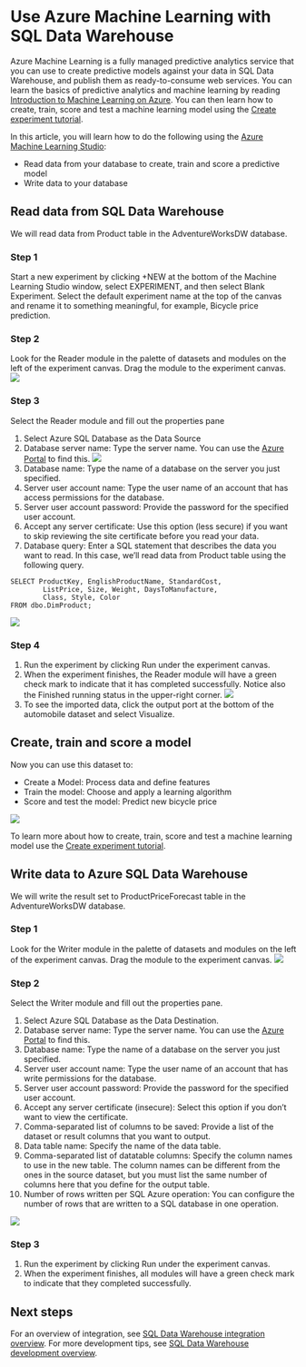 <properties
   pageTitle="Use Azure Machine Learning with SQL Data Warehouse | Microsoft Azure"
   description="Tutorial for using Azure Machine Learning with Azure SQL Data Warehouse for developing solutions."
   services="sql-data-warehouse"
   documentationCenter="NA"
   authors="sahaj08"
   manager="barbkess"
   editor=""/>

<tags
   ms.service="sql-data-warehouse"
   ms.devlang="NA"
   ms.topic="article"
   ms.tgt_pltfrm="NA"
   ms.workload="data-services"
   ms.date="06/23/2015"
   ms.author="sahajs"/>

# Use Azure Machine Learning with SQL Data Warehouse

Azure Machine Learning is a fully managed predictive analytics service that you can use to create predictive models against your data in SQL Data Warehouse, and publish them as ready-to-consume web services. You can learn the basics of predictive analytics and machine learning by reading [Introduction to Machine Learning on Azure][].  You can then learn how to create, train, score and test a machine learning model using the [Create experiment tutorial][].

In this article, you will learn how to do the following using the [Azure Machine Learning Studio][]:
-	Read data from your database to create, train and score a predictive model 
-	Write data to your database 


## Read data from SQL Data Warehouse

We will read data from Product table in the AdventureWorksDW database.

### Step 1
Start a new experiment by clicking +NEW at the bottom of the Machine Learning Studio window, select EXPERIMENT, and then select Blank Experiment. Select the default experiment name at the top of the canvas and rename it to something meaningful, for example, Bicycle price prediction.

### Step 2
Look for the Reader module in the palette of datasets and modules on the left of the experiment canvas. Drag the module to the experiment canvas.
![][drag_reader]

### Step 3
Select the Reader module and fill out the properties pane
1. Select Azure SQL Database as the Data Source
2. Database server name: Type the server name. You can use the [Azure Portal][] to find this.
![][server_name]
3. Database name: Type the name of a database on the server you just specified. 
4. Server user account name:  Type the user name of an account that has access permissions for the database. 
5. Server user account password: Provide the password for the specified user account.
6.	Accept any server certificate: Use this option (less secure) if you want to skip reviewing the site certificate before you read your data.
7.	Database query: Enter a SQL statement that describes the data you want to read. In this case, we’ll read data from Product table using the following query.


```
SELECT ProductKey, EnglishProductName, StandardCost,
        ListPrice, Size, Weight, DaysToManufacture,
        Class, Style, Color
FROM dbo.DimProduct;
```

![][reader_properties]

### Step 4
1. Run the experiment by clicking Run under the experiment canvas.
2. When the experiment finishes, the Reader module will have a green check mark to indicate that it has completed successfully. Notice also the Finished running status in the upper-right corner.
![][run]
3. To see the imported data, click the output port at the bottom of the automobile dataset and select Visualize.

## Create, train and score a model
Now you can use this dataset to:
-	Create a Model: Process data and define features
-	Train the model: Choose and apply a learning algorithm
-	Score and test the model: Predict new bicycle price
	
![][model]

To learn more about how to create, train, score and test a machine learning model use the [Create experiment tutorial][].

## Write data to Azure SQL Data Warehouse

We will write the result set to ProductPriceForecast table in the AdventureWorksDW database.

### Step 1
Look for the Writer module in the palette of datasets and modules on the left of the experiment canvas. Drag the module to the experiment canvas.
![][drag_writer]

### Step 2
Select the Writer module and fill out the properties pane.
1. Select Azure SQL Database as the Data Destination.
2. Database server name: Type the server name. You can use the [Azure Portal][] to find this. 
3. Database name: Type the name of a database on the server you just specified. 
4. Server user account name:  Type the user name of an account that has write permissions for the database. 
5. Server user account password: Provide the password for the specified user account.
6. Accept any server certificate (insecure): Select this option if you don’t want to view the certificate.
7. Comma-separated list of columns to be saved: Provide a list of the dataset or result columns that you want to output.
8. Data table name: Specify the name of the data table.
9. Comma-separated list of datatable columns:  Specify the column names to use in the new table. The column names can be different from the ones in the source dataset, but you must list the same number of columns here that you define for the output table.
10. Number of rows written per SQL Azure operation: You can configure the number of rows that are written to a SQL database in one operation.

![][writer_properties]

### Step 3
1. Run the experiment by clicking Run under the experiment canvas.
2. When the experiment finishes, all modules will have a green check mark to indicate that they completed successfully. 



## Next steps
For an overview of integration, see [SQL Data Warehouse integration overview][].
For more development tips, see [SQL Data Warehouse development overview][].

<!--Image references-->
[drag_reader]:./media/sql-data-warehouse-integrate-azure-machine-learning/ml-drag-reader.png
[server_name]:./media/sql-data-warehouse-integrate-azure-machine-learning/dw-server-name.png
[reader_properties]:./media/sql-data-warehouse-integrate-azure-machine-learning/ml-reader-properties.png
[run]:./media/sql-data-warehouse-integrate-azure-machine-learning/ml-finished-running.png
[model]:./media/sql-data-warehouse-integrate-azure-machine-learning/ml-create-train-score-model.png
[drag_writer]:./media/sql-data-warehouse-integrate-azure-machine-learning/ml-drag-writer.png
[writer_properties]:./media/sql-data-warehouse-integrate-azure-machine-learning/ml-writer-properties.png


<!--Article references-->

[SQL Data Warehouse development overview]:  ./sql-data-warehouse-overview-develop/
[SQL Data Warehouse integration overview]:  ./sql-data-warehouse-overview-integration/
[Create experiment tutorial]: ./machine-learning-create-experiment/
[Introduction to machine learning on Azure]: ./machine-learning-what-is-machine-learning/
[Azure Machine Learning Studio]: https://studio.azureml.net/Home
[Azure Portal]: https://portal.azure.com/

<!--MSDN references-->

<!--Other Web references-->
[Azure Machine Learning documentation]: http://azure.microsoft.com/documentation/services/machine-learning/

